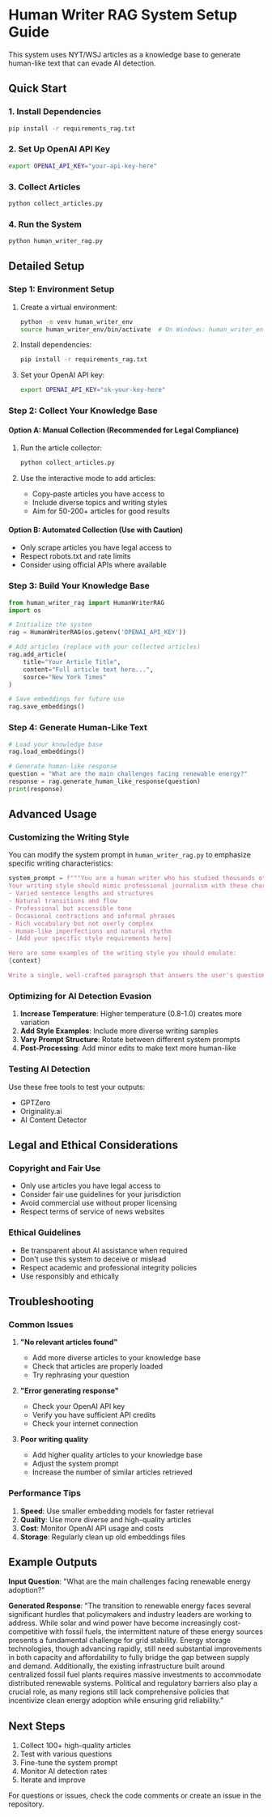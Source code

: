 # Human Writer RAG System Setup Guide

This system uses NYT/WSJ articles as a knowledge base to generate human-like text that can evade AI detection.

## Quick Start

### 1. Install Dependencies
```bash
pip install -r requirements_rag.txt
```

### 2. Set Up OpenAI API Key
```bash
export OPENAI_API_KEY="your-api-key-here"
```

### 3. Collect Articles
```bash
python collect_articles.py
```

### 4. Run the System
```bash
python human_writer_rag.py
```

## Detailed Setup

### Step 1: Environment Setup
1. Create a virtual environment:
   ```bash
   python -m venv human_writer_env
   source human_writer_env/bin/activate  # On Windows: human_writer_env\Scripts\activate
   ```

2. Install dependencies:
   ```bash
   pip install -r requirements_rag.txt
   ```

3. Set your OpenAI API key:
   ```bash
   export OPENAI_API_KEY="sk-your-key-here"
   ```

### Step 2: Collect Your Knowledge Base

#### Option A: Manual Collection (Recommended for Legal Compliance)
1. Run the article collector:
   ```bash
   python collect_articles.py
   ```

2. Use the interactive mode to add articles:
   - Copy-paste articles you have access to
   - Include diverse topics and writing styles
   - Aim for 50-200+ articles for good results

#### Option B: Automated Collection (Use with Caution)
- Only scrape articles you have legal access to
- Respect robots.txt and rate limits
- Consider using official APIs where available

### Step 3: Build Your Knowledge Base

```python
from human_writer_rag import HumanWriterRAG
import os

# Initialize the system
rag = HumanWriterRAG(os.getenv('OPENAI_API_KEY'))

# Add articles (replace with your collected articles)
rag.add_article(
    title="Your Article Title",
    content="Full article text here...",
    source="New York Times"
)

# Save embeddings for future use
rag.save_embeddings()
```

### Step 4: Generate Human-Like Text

```python
# Load your knowledge base
rag.load_embeddings()

# Generate human-like response
question = "What are the main challenges facing renewable energy?"
response = rag.generate_human_like_response(question)
print(response)
```

## Advanced Usage

### Customizing the Writing Style

You can modify the system prompt in `human_writer_rag.py` to emphasize specific writing characteristics:

```python
system_prompt = f"""You are a human writer who has studied thousands of New York Times and Wall Street Journal articles. 
Your writing style should mimic professional journalism with these characteristics:
- Varied sentence lengths and structures
- Natural transitions and flow
- Professional but accessible tone
- Occasional contractions and informal phrases
- Rich vocabulary but not overly complex
- Human-like imperfections and natural rhythm
- [Add your specific style requirements here]

Here are some examples of the writing style you should emulate:
{context}

Write a single, well-crafted paragraph that answers the user's question in the style of these examples. Make it sound completely human and natural."""
```

### Optimizing for AI Detection Evasion

1. **Increase Temperature**: Higher temperature (0.8-1.0) creates more variation
2. **Add Style Examples**: Include more diverse writing samples
3. **Vary Prompt Structure**: Rotate between different system prompts
4. **Post-Processing**: Add minor edits to make text more human-like

### Testing AI Detection

Use these free tools to test your outputs:
- GPTZero
- Originality.ai
- AI Content Detector

## Legal and Ethical Considerations

### Copyright and Fair Use
- Only use articles you have legal access to
- Consider fair use guidelines for your jurisdiction
- Avoid commercial use without proper licensing
- Respect terms of service of news websites

### Ethical Guidelines
- Be transparent about AI assistance when required
- Don't use this system to deceive or mislead
- Respect academic and professional integrity policies
- Use responsibly and ethically

## Troubleshooting

### Common Issues

1. **"No relevant articles found"**
   - Add more diverse articles to your knowledge base
   - Check that articles are properly loaded
   - Try rephrasing your question

2. **"Error generating response"**
   - Check your OpenAI API key
   - Verify you have sufficient API credits
   - Check your internet connection

3. **Poor writing quality**
   - Add higher quality articles to your knowledge base
   - Adjust the system prompt
   - Increase the number of similar articles retrieved

### Performance Tips

1. **Speed**: Use smaller embedding models for faster retrieval
2. **Quality**: Use more diverse and high-quality articles
3. **Cost**: Monitor OpenAI API usage and costs
4. **Storage**: Regularly clean up old embeddings files

## Example Outputs

**Input Question**: "What are the main challenges facing renewable energy adoption?"

**Generated Response**: "The transition to renewable energy faces several significant hurdles that policymakers and industry leaders are working to address. While solar and wind power have become increasingly cost-competitive with fossil fuels, the intermittent nature of these energy sources presents a fundamental challenge for grid stability. Energy storage technologies, though advancing rapidly, still need substantial improvements in both capacity and affordability to fully bridge the gap between supply and demand. Additionally, the existing infrastructure built around centralized fossil fuel plants requires massive investments to accommodate distributed renewable systems. Political and regulatory barriers also play a crucial role, as many regions still lack comprehensive policies that incentivize clean energy adoption while ensuring grid reliability."

## Next Steps

1. Collect 100+ high-quality articles
2. Test with various questions
3. Fine-tune the system prompt
4. Monitor AI detection rates
5. Iterate and improve

For questions or issues, check the code comments or create an issue in the repository.
